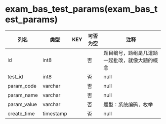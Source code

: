 # exam_bas_test_params(exam_bas_test_params)
| 列名   | 类型   | KEY  | 可否为空 | 注释   |
| ---- | ---- | ---- | ---- | ---- |
|id|int8||否|题目编号，题组是几道题一起批改，就像大题的概念|
|test_id|int8||否|null|
|param_code|varchar||否|null|
|param_name|varchar||否|null|
|param_value|varchar||否|题型：系统编码，枚举|
|create_time|timestamp||否|null|
